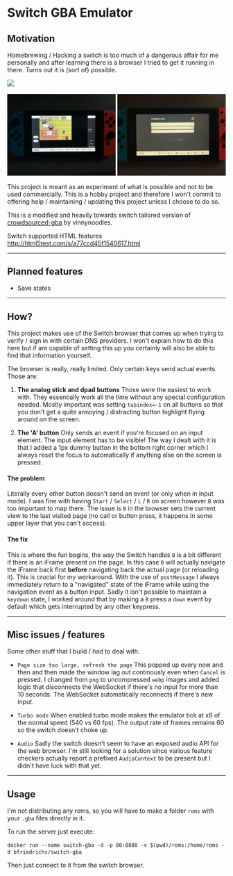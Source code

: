 # Switch GBA Emulator

## Motivation
Homebrewing / Hacking a switch is too much of a dangerous affair for me personally and after learning there is a browser I tried to get it running in there. Turns out it is (sort of) possible.

<img width="500" src="showcase/video_smaller.gif" />
<p float="left">
<img width="250" src="showcase/game.jpg" />
<img width="250" src="showcase/list.jpg" />
</p>

This project is meant as an experiment of what is possible and not to be used commercially.
This is a hobby project and therefore I won't commit to offering help / maintaining / updating this project unless I choose to do so.

This is a modified and heavily towards switch tailored version of [crowdsourced-gba](https://github.com/vinnyoodles/crowdsourced-gba) by vinnynoodles.

Switch supported HTML features http://html5test.com/s/a77ccd45f1540617.html

---
## Planned features
* Save states

---
## How?
This project makes use of the Switch browser that comes up when trying to verify / sign in with certain DNS providers. I won't explain how to do this here but if are capable of setting this up you certainly will also be able to find that information yourself.

The browser is really, really limited. Only certain keys send actual events. Those are:
1. **The analog stick and dpad buttons**
Those were the easiest to work with. They essentially work all the time without any special configuration needed. Mostly important was setting `tabindex=-1` on all buttons so that you don't get a quite annoying / distracting button highlight flying around on the screen.

2. **The 'A' button**
Only sends an event if you're focused on an input element. The input element has to be visible! The way I dealt with it is that I added a 1px dummy button in the bottom right corner which I always reset the focus to automatically if anything else on the screen is pressed.

#### The problem
Literally every other button doesn't send an event (or only when in input mode).
I was fine with having `Start` / `Select` / `L` / `R` on screen however `B` was too important to map there. The issue is `B` in the browser sets the current view to the last visited page (no call or button press, it happens in some upper layer that you can't access).

#### The fix
This is where the fun begins, the way the Switch handles `B` is a bit different if there is an iFrame present on the page. In this case `B` will actually navigate the iFrame back first **before** navigating back the actual page (or reloading it). This is crucial for my workaround. With the use of `postMessage` I always immediately return to a "navigated" state of the iFrame while using the navigation event as a button input. Sadly it isn't possible to maintain a `keydown` state, I worked around that by making a `B` press a `down` event by default which gets interrupted by any other keypress.

---
## Misc issues / features
Some other stuff that I build / had to deal with.

* `Page size too large, refresh the page`
This popped up every now and then and then made the window lag out continously even when `Cancel` is pressed. I changed from `png` to uncompressed `webp` images and added logic that disconnects the WebSocket if there's no input for more than 10 seconds. The WebSocket automatically reconnects if there's new input.

* `Turbo mode`
When enabled turbo mode makes the emulator tick at x9 of the normal speed (540 vs 60 fps). The output rate of frames remains 60 so the switch doesn't choke up.

* `Audio` Sadly the switch doesn't seem to have an exposed audio API for the web browser. I'm still looking for a solution since various feature checkers actually report a prefixed `AudioContext` to be present but I didn't have luck with that yet.

---
## Usage
I'm not distributing any roms, so you will have to make a folder `roms` with your `.gba` files directly in it.

To run the server just execute:
````
docker run --name switch-gba -d -p 80:8888 -v $(pwd)/roms:/home/roms -d bfriedrichs/switch-gba
````
Then just connect to it from the switch browser.

